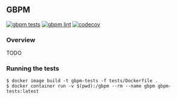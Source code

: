 ## GBPM

[![gbpm tests](https://github.com/carvalhudo/gbpm/workflows/tests/badge.svg)](https://github.com/carvalhudo/gbpm/actions?query=workflow%3Atests)
[![gbpm lint](https://github.com/carvalhudo/gbpm/workflows/lint/badge.svg)](https://github.com/carvalhudo/gbpm/actions?query=workflow%3Alint)
[![codecov](https://codecov.io/gh/carvalhudo/gbpm/branch/master/graph/badge.svg?token=XFHGAPDUQZ)](https://codecov.io/gh/carvalhudo/gbpm)

### Overview

TODO

### Running the tests

```
$ docker image build -t gbpm-tests -f tests/Dockerfile .
$ docker container run -v $(pwd):/gbpm --rm --name gbpm gbpm-tests:latest
```
